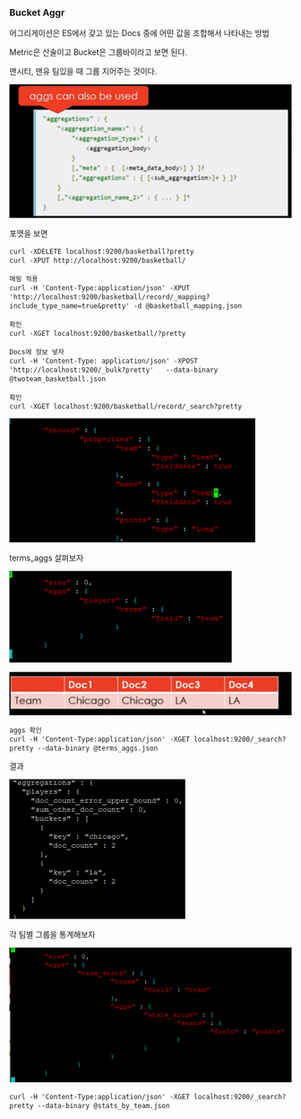 ### Bucket Aggr

어그리게이션은 ES에서 갖고 있는 Docs 중에 어떤 값을 조합해서 나타내는 방법

Metric은 산술이고 Bucket은 그룹바이라고 보면 된다.

맨시티, 맨유 팀있을 때 그룹 지어주는 것이다.

![image-20200111141458587](../image\image-20200111141458587.png)

포맷을 보면

````
curl -XDELETE localhost:9200/basketball?pretty
curl -XPUT http://localhost:9200/basketball/

매핑 적용
curl -H 'Content-Type:application/json' -XPUT 'http://localhost:9200/basketball/record/_mapping?include_type_name=true&pretty' -d @basketball_mapping.json

확인 
curl -XGET localhost:9200/basketball/?pretty

Docs에 정보 넣자
curl -H 'Content-Type: application/json' -XPOST 'http://localhost:9200/_bulk?pretty'   --data-binary @twoteam_basketball.json

확인 
curl -XGET localhost:9200/basketball/record/_search?pretty
````

![image-20200111141717048](../image\image-20200111141717048.png)



terms_aggs 살펴보자

![image-20200111141916760](../image\image-20200111141916760.png)

![image-20200111142016401](../image\image-20200111142016401.png)

```
aggs 확인
curl -H 'Content-Type:application/json' -XGET localhost:9200/_search?pretty --data-binary @terms_aggs.json
```

결과

![image-20200111142051943](../image\image-20200111142051943.png)



각 팀별 그룹을 통계해보자

![image-20200111142220504](../image\image-20200111142220504.png)

```
curl -H 'Content-Type:application/json' -XGET localhost:9200/_search?pretty --data-binary @stats_by_team.json
```


